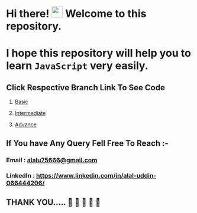 # Hi there! <img src="https://raw.githubusercontent.com/MartinHeinz/MartinHeinz/master/wave.gif" width="30px" height="30px"> Welcome to this repository.

# I hope this repository will help you to learn `JavaScript` very easily.

## Click Respective Branch Link To See Code

1. [Basic](https://github.com/alalUDDIN123/JAVASCRIPT/tree/Basic)

2. [Intermediate](https://github.com/alalUDDIN123/JAVASCRIPT/tree/Intermediate)

3. [Advance](https://github.com/alalUDDIN123/JAVASCRIPT/tree/Advance)


  ## If You have Any Query Fell Free To Reach :- 
   
  ### Email : alalu75666@gmail.com
  ### LinkedIn : https://www.linkedin.com/in/alal-uddin-066444206/

  ## THANK YOU..... 🤗 🤗 🤗 🤗 🤗 
  